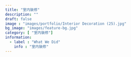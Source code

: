 ```yaml
---
title: "室内裝修"
description: ""
draft: false
image : "images/portfolio/Interior Decoration (25).jpg"
bg_image: "images/feature-bg.jpg"
category: [ "室内裝修"]
information:
  - label : "What We Did"
    info : "室内裝修"
---
```



